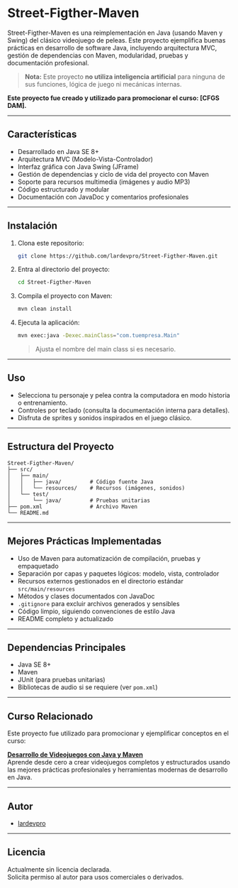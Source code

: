 # Street-Figther-Maven

Street-Figther-Maven es una reimplementación en Java (usando Maven y Swing) del clásico videojuego de peleas. Este proyecto ejemplifica buenas prácticas en desarrollo de software Java, incluyendo arquitectura MVC, gestión de dependencias con Maven, modularidad, pruebas y documentación profesional.

> **Nota:** Este proyecto **no utiliza inteligencia artificial** para ninguna de sus funciones, lógica de juego ni mecánicas internas.

**Este proyecto fue creado y utilizado para promocionar el curso: [CFGS DAM].**

---

## Características

- Desarrollado en Java SE 8+  
- Arquitectura MVC (Modelo-Vista-Controlador)
- Interfaz gráfica con Java Swing (JFrame)
- Gestión de dependencias y ciclo de vida del proyecto con Maven
- Soporte para recursos multimedia (imágenes y audio MP3)
- Código estructurado y modular
- Documentación con JavaDoc y comentarios profesionales


---

## Instalación

1. Clona este repositorio:
   ```bash
   git clone https://github.com/lardevpro/Street-Figther-Maven.git
   ```
2. Entra al directorio del proyecto:
   ```bash
   cd Street-Figther-Maven
   ```
3. Compila el proyecto con Maven:
   ```bash
   mvn clean install
   ```
4. Ejecuta la aplicación:
   ```bash
   mvn exec:java -Dexec.mainClass="com.tuempresa.Main"
   ```
   > Ajusta el nombre del main class si es necesario.

---

## Uso

- Selecciona tu personaje y pelea contra la computadora en modo historia o entrenamiento.
- Controles por teclado (consulta la documentación interna para detalles).
- Disfruta de sprites y sonidos inspirados en el juego clásico.

---

## Estructura del Proyecto

```
Street-Figther-Maven/
├── src/
│   ├── main/
│   │   ├── java/         # Código fuente Java
│   │   └── resources/    # Recursos (imágenes, sonidos)
│   └── test/
│       └── java/         # Pruebas unitarias
├── pom.xml               # Archivo Maven
└── README.md
```

---

## Mejores Prácticas Implementadas

- Uso de Maven para automatización de compilación, pruebas y empaquetado
- Separación por capas y paquetes lógicos: modelo, vista, controlador
- Recursos externos gestionados en el directorio estándar `src/main/resources`
- Métodos y clases documentados con JavaDoc
- `.gitignore` para excluir archivos generados y sensibles
- Código limpio, siguiendo convenciones de estilo Java
- README completo y actualizado

---

## Dependencias Principales

- Java SE 8+
- Maven
- JUnit (para pruebas unitarias)
- Bibliotecas de audio si se requiere (ver `pom.xml`)

---

## Curso Relacionado

Este proyecto fue utilizado para promocionar y ejemplificar conceptos en el curso:

**[Desarrollo de Videojuegos con Java y Maven](https://www.ejemplo-curso.com)**  
Aprende desde cero a crear videojuegos completos y estructurados usando las mejores prácticas profesionales y herramientas modernas de desarrollo en Java.

---

## Autor

- [lardevpro](https://github.com/lardevpro)

---

## Licencia

Actualmente sin licencia declarada.  
Solicita permiso al autor para usos comerciales o derivados.
